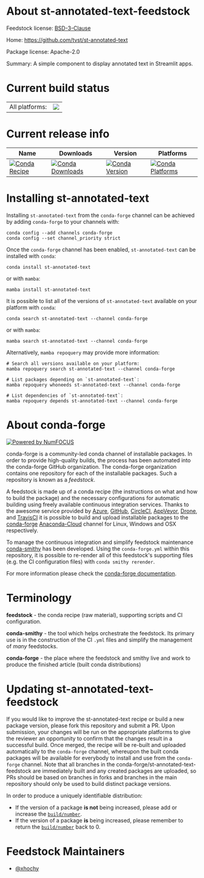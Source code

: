 About st-annotated-text-feedstock
=================================

Feedstock license: [BSD-3-Clause](https://github.com/conda-forge/st-annotated-text-feedstock/blob/main/LICENSE.txt)

Home: https://github.com/tvst/st-annotated-text

Package license: Apache-2.0

Summary: A simple component to display annotated text in Streamlit apps.

Current build status
====================


<table><tr><td>All platforms:</td>
    <td>
      <a href="https://dev.azure.com/conda-forge/feedstock-builds/_build/latest?definitionId=20208&branchName=main">
        <img src="https://dev.azure.com/conda-forge/feedstock-builds/_apis/build/status/st-annotated-text-feedstock?branchName=main">
      </a>
    </td>
  </tr>
</table>

Current release info
====================

| Name | Downloads | Version | Platforms |
| --- | --- | --- | --- |
| [![Conda Recipe](https://img.shields.io/badge/recipe-st--annotated--text-green.svg)](https://anaconda.org/conda-forge/st-annotated-text) | [![Conda Downloads](https://img.shields.io/conda/dn/conda-forge/st-annotated-text.svg)](https://anaconda.org/conda-forge/st-annotated-text) | [![Conda Version](https://img.shields.io/conda/vn/conda-forge/st-annotated-text.svg)](https://anaconda.org/conda-forge/st-annotated-text) | [![Conda Platforms](https://img.shields.io/conda/pn/conda-forge/st-annotated-text.svg)](https://anaconda.org/conda-forge/st-annotated-text) |

Installing st-annotated-text
============================

Installing `st-annotated-text` from the `conda-forge` channel can be achieved by adding `conda-forge` to your channels with:

```
conda config --add channels conda-forge
conda config --set channel_priority strict
```

Once the `conda-forge` channel has been enabled, `st-annotated-text` can be installed with `conda`:

```
conda install st-annotated-text
```

or with `mamba`:

```
mamba install st-annotated-text
```

It is possible to list all of the versions of `st-annotated-text` available on your platform with `conda`:

```
conda search st-annotated-text --channel conda-forge
```

or with `mamba`:

```
mamba search st-annotated-text --channel conda-forge
```

Alternatively, `mamba repoquery` may provide more information:

```
# Search all versions available on your platform:
mamba repoquery search st-annotated-text --channel conda-forge

# List packages depending on `st-annotated-text`:
mamba repoquery whoneeds st-annotated-text --channel conda-forge

# List dependencies of `st-annotated-text`:
mamba repoquery depends st-annotated-text --channel conda-forge
```


About conda-forge
=================

[![Powered by
NumFOCUS](https://img.shields.io/badge/powered%20by-NumFOCUS-orange.svg?style=flat&colorA=E1523D&colorB=007D8A)](https://numfocus.org)

conda-forge is a community-led conda channel of installable packages.
In order to provide high-quality builds, the process has been automated into the
conda-forge GitHub organization. The conda-forge organization contains one repository
for each of the installable packages. Such a repository is known as a *feedstock*.

A feedstock is made up of a conda recipe (the instructions on what and how to build
the package) and the necessary configurations for automatic building using freely
available continuous integration services. Thanks to the awesome service provided by
[Azure](https://azure.microsoft.com/en-us/services/devops/), [GitHub](https://github.com/),
[CircleCI](https://circleci.com/), [AppVeyor](https://www.appveyor.com/),
[Drone](https://cloud.drone.io/welcome), and [TravisCI](https://travis-ci.com/)
it is possible to build and upload installable packages to the
[conda-forge](https://anaconda.org/conda-forge) [Anaconda-Cloud](https://anaconda.org/)
channel for Linux, Windows and OSX respectively.

To manage the continuous integration and simplify feedstock maintenance
[conda-smithy](https://github.com/conda-forge/conda-smithy) has been developed.
Using the ``conda-forge.yml`` within this repository, it is possible to re-render all of
this feedstock's supporting files (e.g. the CI configuration files) with ``conda smithy rerender``.

For more information please check the [conda-forge documentation](https://conda-forge.org/docs/).

Terminology
===========

**feedstock** - the conda recipe (raw material), supporting scripts and CI configuration.

**conda-smithy** - the tool which helps orchestrate the feedstock.
                   Its primary use is in the construction of the CI ``.yml`` files
                   and simplify the management of *many* feedstocks.

**conda-forge** - the place where the feedstock and smithy live and work to
                  produce the finished article (built conda distributions)


Updating st-annotated-text-feedstock
====================================

If you would like to improve the st-annotated-text recipe or build a new
package version, please fork this repository and submit a PR. Upon submission,
your changes will be run on the appropriate platforms to give the reviewer an
opportunity to confirm that the changes result in a successful build. Once
merged, the recipe will be re-built and uploaded automatically to the
`conda-forge` channel, whereupon the built conda packages will be available for
everybody to install and use from the `conda-forge` channel.
Note that all branches in the conda-forge/st-annotated-text-feedstock are
immediately built and any created packages are uploaded, so PRs should be based
on branches in forks and branches in the main repository should only be used to
build distinct package versions.

In order to produce a uniquely identifiable distribution:
 * If the version of a package **is not** being increased, please add or increase
   the [``build/number``](https://docs.conda.io/projects/conda-build/en/latest/resources/define-metadata.html#build-number-and-string).
 * If the version of a package **is** being increased, please remember to return
   the [``build/number``](https://docs.conda.io/projects/conda-build/en/latest/resources/define-metadata.html#build-number-and-string)
   back to 0.

Feedstock Maintainers
=====================

* [@xhochy](https://github.com/xhochy/)

